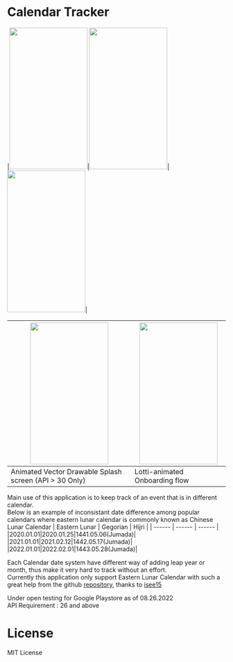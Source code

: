 # Calendar Tracker

|<img src="https://user-images.githubusercontent.com/31434297/186844357-efefb55c-83d2-4817-b24c-3c2985c0eeef.png" width="180" height="327"/>|<img src="https://user-images.githubusercontent.com/31434297/186844358-6bf0a157-baba-4c48-a5c2-fa192a2d2499.png" width="180" height="327"/>|<img src="https://user-images.githubusercontent.com/31434297/186844359-34150cad-68f7-4983-a589-6519acfffa79.png" width="180" height="327"/>|

|<img src="https://user-images.githubusercontent.com/31434297/186846380-680f5bfc-8285-4552-a7fe-6b598f8afddd.gif" width="180" height="327"/>|<img src="https://user-images.githubusercontent.com/31434297/186846394-e8a165be-1793-4ab6-8bfa-73ba85e095d7.gif" width="180" height="327"/>|
| --- | --- |
|Animated Vector Drawable Splash screen (API > 30 Only)|Lotti-animated Onboarding flow|

Main use of this application is to keep track of an event that is in different calendar.<br />
Below is an example of inconsistant date difference among popular calendars where eastern lunar calendar is commonly known as Chinese Lunar Calendar
| Eastern Lunar | Gegorian | Hijri |
| ------ | ------ | ------ |
|2020.01.01|2020.01.25|1441.05.06(Jumada)|
|2021.01.01|2021.02.12|1442.05.17(Jumada)|
|2022.01.01|2022.02.01|1443.05.28(Jumada)|

Each Calendar date system have different way of adding leap year or month, thus make it very hard to track without an effort.<br />
Currently this application only support Eastern Lunar Calendar with such a great help from the github [repository](https://github.com/isee15/Lunar-Solar-Calendar-Converter), thanks to [isee15](https://github.com/isee15)

Under open testing for Google Playstore as of 08.26.2022 <br/>
API Requirement : 26 and above

# License
MIT License
